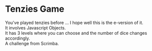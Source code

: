 # Tenzies Game
You've played tenzies before ... I hope well this is the e-version of it.\
It involves Javascript Objects.\
It has 3 levels where you can choose and the number of dice changes accordingly.\
A challenge from Scrimba.
